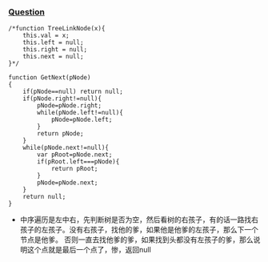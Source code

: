 ### [Question](https://www.nowcoder.com/practice/9023a0c988684a53960365b889ceaf5e?tpId=13&tqId=11210&tPage=3&rp=3&ru=/ta/coding-interviews&qru=/ta/coding-interviews/question-ranking)
```
/*function TreeLinkNode(x){
    this.val = x;
    this.left = null;
    this.right = null;
    this.next = null;
}*/

function GetNext(pNode)
{
    if(pNode==null) return null;
    if(pNode.right!=null){
        pNode=pNode.right;
        while(pNode.left!=null){
            pNode=pNode.left;
        }
        return pNode;
    }
    while(pNode.next!=null){
        var pRoot=pNode.next;
        if(pRoot.left===pNode){
            return pRoot;
        }
        pNode=pNode.next;
    }
    return null;
}
```

* 中序遍历是左中右，先判断树是否为空，然后看树的右孩子，有的话一路找右孩子的左孩子。没有右孩子，找他的爹，如果他是他爹的左孩子，那么下一个节点是他爹。
否则一直去找他爹的爹，如果找到头都没有左孩子的爹，那么说明这个点就是最后一个点了，惨，返回null
